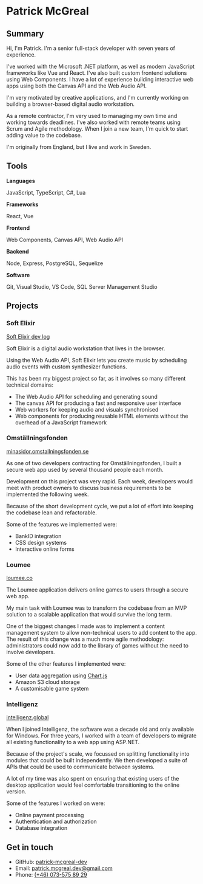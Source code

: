 # Patrick McGreal

## Summary

Hi, I'm Patrick. I'm a senior full-stack developer with seven years of experience.

I've worked with the Microsoft .NET platform, as well as modern JavaScript frameworks like Vue and React. I've also built custom frontend solutions using Web Components. I have a lot of experience building interactive web apps using both the Canvas API and the Web Audio API.

I'm very motivated by creative applications, and I'm currently working on building a browser-based digital audio workstation.

As a remote contractor, I'm very used to managing my own time and working towards deadlines. I've also worked with remote teams using Scrum and Agile methodology. When I join a new team, I'm quick to start adding value to the codebase.

I'm originally from England, but I live and work in Sweden.

## Tools

**Languages**

JavaScript, TypeScript, C#, Lua

**Frameworks**

React, Vue

**Frontend**

Web Components, Canvas API, Web Audio API

**Backend**

Node, Express, PostgreSQL, Sequelize

**Software**

Git, Visual Studio, VS Code, SQL Server Management Studio

## Projects

### Soft Elixir

[Soft Elixir dev log](https://patrick-mcgreal-dev.github.io/soft-elixir-log/)

Soft Elixir is a digital audio workstation that lives in the browser.

Using the Web Audio API, Soft Elixir lets you create music by scheduling audio events with custom synthesizer functions.

This has been my biggest project so far, as it involves so many different technical domains: 

- The Web Audio API for scheduling and generating sound
- The canvas API for producing a fast and responsive user interface
- Web workers for keeping audio and visuals synchronised
- Web components for producing reusable HTML elements without the overhead of a JavaScript framework

### Omställningsfonden

[minasidor.omstallningsfonden.se](https://minasidor.omstallningsfonden.se/logga-in)

As one of two developers contracting for Omställningsfonden, I built a secure web app used by several thousand people each month.

Development on this project was very rapid. Each week, developers would meet with product owners to discuss business requirements to be implemented the following week.

Because of the short development cycle, we put a lot of effort into keeping the codebase lean and refactorable.

Some of the features we implemented were:

- BankID integration
- CSS design systems
- Interactive online forms

### Loumee

[loumee.co](https://www.loumee.co/)

The Loumee application delivers online games to users through a secure web app.

My main task with Loumee was to transform the codebase from an MVP solution to a scalable application that would survive the long term.

One of the biggest changes I made was to implement a content management system to allow non-technical users to add content to the app. The result of this change was a much more agile methodology: administrators could now add to the library of games without the need to involve developers.

Some of the other features I implemented were:

- User data aggregation using [Chart.js](https://www.chartjs.org/)
- Amazon S3 cloud storage
- A customisable game system

### Intelligenz

[intelligenz.global](https://www.intelligenz.global/)

When I joined Intelligenz, the software was a decade old and only available for Windows. For three years, I worked with a team of developers to migrate all existing functionality to a web app using ASP.NET.

Because of the project's scale, we focussed on splitting functionality into modules that could be built independently. We then developed a suite of APIs that could be used to communicate between systems.

A lot of my time was also spent on ensuring that existing users of the desktop application would feel comfortable transitioning to the online version.

Some of the features I worked on were:

- Online payment processing
- Authentication and authorization
- Database integration

## Get in touch

- GitHub: [patrick-mcgreal-dev](https://github.com/patrick-mcgreal-dev)
- Email: [patrick.mcgreal.dev@gmail.com](mailto:patrick.mcgreal.dev@gmail.com)
- Phone: [(+46) 073-575 89 29](tel:+46735758929)